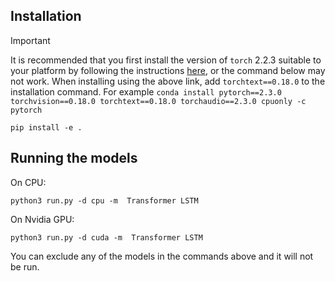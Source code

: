 
## Installation

> [!IMPORTANT]
> It is recommended that you first install the version of `torch` 2.2.3 suitable to your platform by following the instructions [here](https://pytorch.org/get-started/previous-versions/#v230), or the command below may not work.
> When installing using the above link, add `torchtext==0.18.0` to the installation command. For example
> ```conda install pytorch==2.3.0 torchvision==0.18.0 torchtext==0.18.0 torchaudio==2.3.0 cpuonly -c pytorch```

```
pip install -e .
```

## Running the models

On CPU:
```
python3 run.py -d cpu -m  Transformer LSTM 
```

On Nvidia GPU:
```
python3 run.py -d cuda -m  Transformer LSTM 
```

You can exclude any of the models in the commands above and it will not be run.

